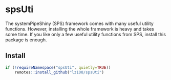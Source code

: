 # spsUti

The systemPipeShiny (SPS) framework comes with many useful utility functions. 
However, installing the whole framework is heavy and takes some time. If you 
like only a few useful utility functions from SPS, install this package is enough. 

## Install

```r
if (!requireNamespace("spsUti", quietly=TRUE))
    remotes::install_github("lz100/spsUti")
```
